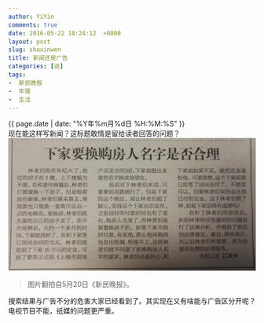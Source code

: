 ```yaml
---
author: YiYin
comments: true
date: 2016-05-22 18:24:12  +0800
layout: post
slug: shaxinwen
title: 新闻还是广告
categories: [说]
tags:
-  新民晚报
-  牢骚
-  生活
---
```

<div class="saying">
<div class="timestamp">{{ page.date | date: "%Y年%m月%d日 %H:%M:%S" }}</div>
现在能这样写新闻？这标题敢情是留给读者回答的问题？<br>
<img src="/public/images/budong.jpg" alt="">
<blockquote>图片翻拍自5月20日《新民晚报》。</blockquote>

搜索结果与广告不分的危害大家已经看到了。其实现在又有啥能与广告区分开呢？电视节目不能，纸媒的问题更严重。
</div>

